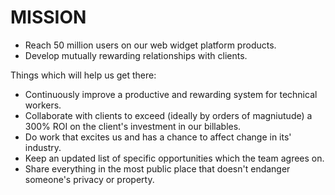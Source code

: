 
# MISSION

  * Reach 50 million users on our web widget platform products.
  * Develop mutually rewarding relationships with clients.

Things which will help us get there:

  * Continuously improve a productive and rewarding system for technical workers.
  * Collaborate with clients to exceed (ideally by orders of magniutude) a 300% ROI on the client's investment in our billables.
  * Do work that excites us and has a chance to affect change in its' industry.
  * Keep an updated list of specific opportunities which the team agrees on.
  * Share everything in the most public place that doesn't endanger someone's privacy or property.
